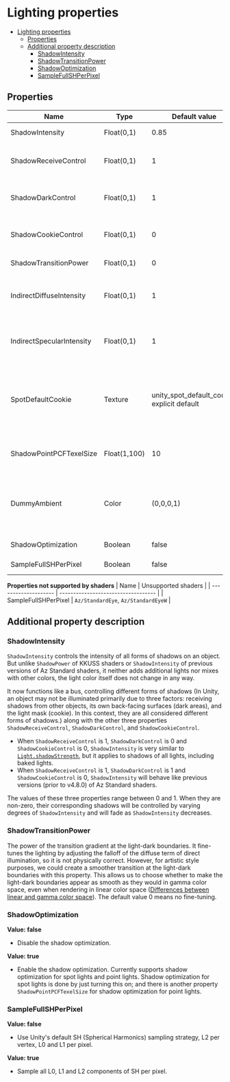 # Lighting properties

- [Lighting properties](#lighting-properties)
  - [Properties](#properties)
  - [Additional property description](#additional-property-description)
    - [ShadowIntensity](#shadowintensity)
    - [ShadowTransitionPower](#shadowtransitionpower)
    - [ShadowOptimization](#shadowoptimization)
    - [SampleFullSHPerPixel](#samplefullshperpixel)

## Properties
| Name                      | Type         | Default value                               | Description                                                                                                                                                                                                                                                                             |
| ------------------------- | ------------ | ------------------------------------------- | --------------------------------------------------------------------------------------------------------------------------------------------------------------------------------------------------------------------------------------------------------------------------------------- |
| ShadowIntensity           | Float(0,1)   | 0.85                                        | See [Additional property description/ShadowIntensity](#shadowintensity).                                                                                                                                                                                                                |
| ShadowReceiveControl      | Float(0,1)   | 1                                           | Whether `ShadowIntensity` controls the intensity of received shadows. Also see [Additional property description/ShadowIntensity](#shadowintensity).                                                                                                                                     |
| ShadowDarkControl         | Float(0,1)   | 1                                           | Whether `ShadowIntensity` controls the intensity of dark areas. Also see [Additional property description/ShadowIntensity](#shadowintensity).                                                                                                                                           |
| ShadowCookieControl       | Float(0,1)   | 0                                           | Whether `ShadowIntensity` controls the intensity of light masks. Also see [Additional property description/ShadowIntensity](#shadowintensity).                                                                                                                                          |
| ShadowTransitionPower     | Float(0,1)   | 0                                           | See [Additional property description/ShadowTransitionPower](#shadowtransitionpower).                                                                                                                                                                                                    |
| IndirectDiffuseIntensity  | Float(0,1)   | 1                                           | Separated from `Occlusion` of KKUSS. Controls the diffuse term of the indirect lighting. You should setup your own indirect lights for it to work.                                                                                                                                      |
| IndirectSpecularIntensity | Float(0,1)   | 1                                           | Separated from `Occlusion` of KKUSS. Controls the specular term of the indirect lighting. You should setup your own indirect lights for it to work.                                                                                                                                     |
| SpotDefaultCookie         | Texture      | unity_spot_default_cookie, explicit default | Used to assist `ShadowCookieControl` and `ShadowIntensity` with spot light cookies. It's best not to touch it, as replacing the texture may cause artifacts due to the lack of support for certain features in Material Editor. It will be hidden in Material Editor v3.10.0 and later. |
| ShadowPointPCFTexelSize   | Float(1,100) | 10                                          | The sampling radius of point light shadow PCF filter. `ShadowOptimization` needs to be turned on to work.                                                                                                                                                                               |
| DummyAmbient              | Color        | (0,0,0,1)                                   | Dummy ambient light setting, helps users obtain fake indirect lighting (diffuse term) and enables `OcclusionMap` and `OcclusionMapDetail(2)` to function. `rgb`: ambient light color, `alpha`: not used. Turn this off by setting (0,0,0).                                              |
| ShadowOptimization        | Boolean      | false                                       | See [Additional property description/ShadowOptimization](#shadowoptimization).                                                                                                                                                                                                          |
| SampleFullSHPerPixel      | Boolean      | false                                       | See [Additional property description/SampleFullSHPerPixel](#samplefullshperpixel).                                                                                                                                                                                                      |

**Properties not supported by shaders**
| Name                 | Unsupported shaders                 |
| -------------------- | ----------------------------------- |
| SampleFullSHPerPixel | `Az/StandardEye`, `Az/StandardEyeW` |

## Additional property description
### ShadowIntensity
`ShadowIntensity` controls the intensity of all forms of shadows on an object. But unlike `ShadowPower` of KKUSS shaders or `ShadowIntensity` of previous versions of Az Standard shaders, it neither adds additional lights nor mixes with other colors, the light color itself does not change in any way.

It now functions like a bus, controlling different forms of shadows (In Unity, an object may not be illuminated primarily due to three factors: receiving shadows from other objects, its own back-facing surfaces (dark areas), and the light mask (cookie). In this context, they are all considered different forms of shadows.) along with the other three properties `ShadowReceiveControl`, `ShadowDarkControl`, and `ShadowCookieControl`.

- When `ShadowReceiveControl` is 1, `ShadowDarkControl` is 0 and `ShadowCookieControl` is 0, `ShadowIntensity` is very similar to [`Light.shadowStrength`](https://docs.unity3d.com/ScriptReference/Light-shadowStrength.html), but it applies to shadows of all lights, including baked lights.
- When `ShadowReceiveControl` is 1, `ShadowDarkControl` is 1 and `ShadowCookieControl` is 0, `ShadowIntensity` will behave like previous versions (prior to v4.8.0) of Az Standard shaders.
 
The values of these three properties range between 0 and 1. When they are non-zero, their corresponding shadows will be controlled by varying degrees of `ShadowIntensity` and will fade as `ShadowIntensity` decreases.

### ShadowTransitionPower
The power of the transition gradient at the light-dark boundaries. It fine-tunes the lighting by adjusting the falloff of the diffuse term of direct illumination, so it is not physically correct. However, for artistic style purposes, we could create a smoother transition at the light-dark boundaries with this property. This allows us to choose whether to make the light-dark boundaries appear as smooth as they would in gamma color space, even when rendering in linear color space ([Differences between linear and gamma color space](https://docs.unity3d.com/2019.4/Documentation/Manual/LinearRendering-LinearOrGammaWorkflow.html)). The default value 0 means no fine-tuning.

### ShadowOptimization
**Value: false**  
- Disable the shadow optimization.

**Value: true**
- Enable the shadow optimization. Currently supports shadow optimization for spot lights and point lights. Shadow optimization for spot lights is done by just turning this on; and there is another property `ShadowPointPCFTexelSize` for shadow optimization for point lights.

### SampleFullSHPerPixel
**Value: false**
- Use Unity's default SH (Spherical Harmonics) sampling strategy, L2 per vertex, L0 and L1 per pixel.

**Value: true**
- Sample all L0, L1 and L2 components of SH per pixel.